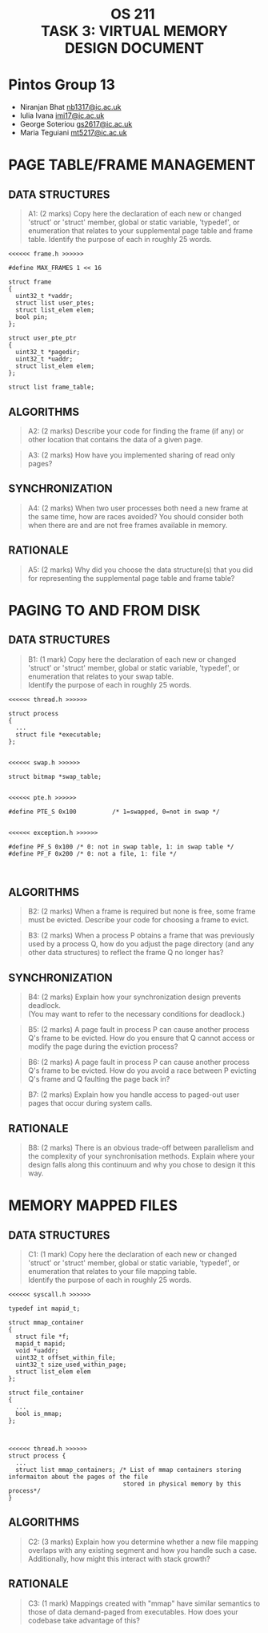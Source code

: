 <h1 align="center" style="white-space:pre">
OS 211 
TASK 3: VIRTUAL MEMORY
DESIGN DOCUMENT
</h1>

#  Pintos Group 13

- Niranjan Bhat <nb1317@ic.ac.uk>  
- Iulia Ivana <imi17@ic.ac.uk>  
- George Soteriou <gs2617@ic.ac.uk>  
- Maria Teguiani <mt5217@ic.ac.uk>  

#  PAGE TABLE/FRAME MANAGEMENT

## DATA STRUCTURES  

> A1: (2 marks)
> Copy here the declaration of each new or changed 'struct' or
> 'struct' member, global or static variable, 'typedef', or
> enumeration that relates to your supplemental page table and
> frame table. Identify the purpose of each in roughly 25 words.

```
<<<<<< frame.h >>>>>>

#define MAX_FRAMES 1 << 16

struct frame
{
  uint32_t *vaddr;
  struct list user_ptes;
  struct list_elem elem;
  bool pin;
};

struct user_pte_ptr
{
  uint32_t *pagedir;
  uint32_t *uaddr;
  struct list_elem elem;
};

struct list frame_table;

```


## ALGORITHMS  

> A2: (2 marks) 
> Describe your code for finding the frame (if any) or other location that 
> contains the data of a given page.

> A3: (2 marks)
> How have you implemented sharing of read only pages?

## SYNCHRONIZATION  

> A4: (2 marks) 
> When two user processes both need a new frame at the same time,
> how are races avoided? You should consider both when there are
> and are not free frames available in memory.

## RATIONALE  

> A5: (2 marks)
> Why did you choose the data structure(s) that you did for
> representing the supplemental page table and frame table?




#  PAGING TO AND FROM DISK

## DATA STRUCTURES  

> B1: (1 mark)
> Copy here the declaration of each new or changed 'struct' or
> 'struct' member, global or static variable, 'typedef', or
> enumeration that relates to your swap table.  
> Identify the purpose of each in roughly 25 words.


```
<<<<<< thread.h >>>>>>

struct process 
{
  ...
  struct file *executable;
};


<<<<<< swap.h >>>>>>

struct bitmap *swap_table;


<<<<<< pte.h >>>>>>

#define PTE_S 0x100          /* 1=swapped, 0=not in swap */


<<<<<< exception.h >>>>>>

#define PF_S 0x100 /* 0: not in swap table, 1: in swap table */
#define PF_F 0x200 /* 0: not a file, 1: file */



```

## ALGORITHMS  

> B2: (2 marks)
> When a frame is required but none is free, some frame must be
> evicted.  Describe your code for choosing a frame to evict.

> B3: (2 marks)
> When a process P obtains a frame that was previously used by a
> process Q, how do you adjust the page directory (and any other 
> data structures) to reflect the frame Q no longer has?

## SYNCHRONIZATION  

> B4: (2 marks)
> Explain how your synchronization design prevents deadlock.  
> (You may want to refer to the necessary conditions for deadlock.)

> B5: (2 marks)
> A page fault in process P can cause another process Q's frame
> to be evicted. How do you ensure that Q cannot access or modify
> the page during the eviction process?

> B6: (2 marks)
> A page fault in process P can cause another process Q's frame
> to be evicted. How do you avoid a race between P evicting Q's 
> frame and Q faulting the page back in?

> B7: (2 marks)
> Explain how you handle access to paged-out user pages that 
> occur during system calls. 

## RATIONALE  

> B8: (2 marks)
> There is an obvious trade-off between parallelism and the complexity
> of your synchronisation methods. Explain where your design falls
> along this continuum and why you chose to design it this way.




#  MEMORY MAPPED FILES

## DATA STRUCTURES  

> C1: (1 mark)
> Copy here the declaration of each new or changed 'struct' or
> 'struct' member, global or static variable, 'typedef', or
> enumeration that relates to your file mapping table.  
> Identify the purpose of each in roughly 25 words.


```
<<<<<< syscall.h >>>>>>

typedef int mapid_t;

struct mmap_container
{
  struct file *f;
  mapid_t mapid;
  void *uaddr;
  uint32_t offset_within_file;
  uint32_t size_used_within_page;
  struct list_elem elem
};

struct file_container 
{
  ...
  bool is_mmap;
};



<<<<<< thread.h >>>>>>
struct process {
  ...
  struct list mmap_containers; /* List of mmap containers storing informaiton about the pages of the file 
                                stored in physical memory by this process*/ 
}

```

## ALGORITHMS  

> C2: (3 marks)
> Explain how you determine whether a new file mapping overlaps with
> any existing segment and how you handle such a case. 
> Additionally, how might this interact with stack growth?

## RATIONALE  

> C3: (1 mark)
> Mappings created with "mmap" have similar semantics to those of
> data demand-paged from executables. How does your codebase take
> advantage of this?
